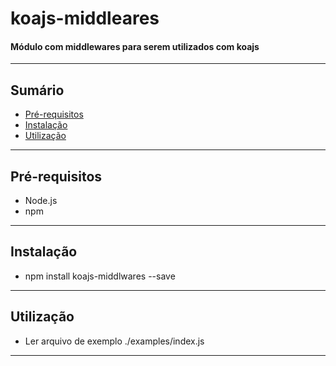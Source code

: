 # koajs-middleares
#### Módulo com middlewares para serem utilizados com koajs

---

## Sumário
* [Pré-requisitos](#markdown-header-pre-requisitos)
* [Instalação](#markdown-header-instalacao)
* [Utilização](#markdown-header-utilizacao)

---

## Pré-requisitos
* Node.js
* npm

---

## Instalação
* npm install koajs-middlwares --save

---

## Utilização
* Ler arquivo de exemplo ./examples/index.js

---